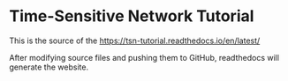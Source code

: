 # Time-Sensitive Network Tutorial

This is the source of the https://tsn-tutorial.readthedocs.io/en/latest/

After modifying source files and pushing them to GitHub, readthedocs will generate the website.
